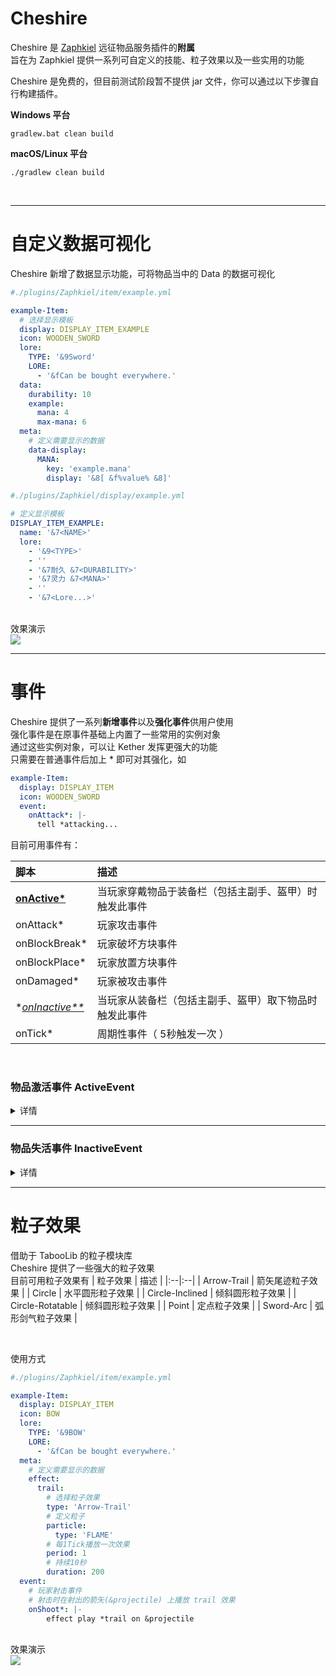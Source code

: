 # Cheshire

Cheshire 是 [Zaphkiel](https://github.com/Bkm016/Zaphkiel) 远征物品服务插件的**附属**<br>
旨在为 Zaphkiel 提供一系列可自定义的技能、粒子效果以及一些实用的功能

Cheshire 是免费的，但目前测试阶段暂不提供 jar 文件，你可以通过以下步骤自行构建插件。

**Windows 平台**
```shell
gradlew.bat clean build
```

**macOS/Linux 平台**
```shell
./gradlew clean build
```
<br>

***

# 自定义数据可视化
Cheshire 新增了数据显示功能，可将物品当中的 Data 的数据可视化
<br>
```yaml
#./plugins/Zaphkiel/item/example.yml

example-Item:
  # 选择显示模板
  display: DISPLAY_ITEM_EXAMPLE
  icon: WOODEN_SWORD
  lore:
    TYPE: '&9Sword'
    LORE:
      - '&fCan be bought everywhere.'
  data:
    durability: 10
    example:
      mana: 4
      max-mana: 6
  meta:
    # 定义需要显示的数据
    data-display:
      MANA:
        key: 'example.mana'
        display: '&8[ &f%value% &8]'
```
```yaml
#./plugins/Zaphkiel/display/example.yml

# 定义显示模板
DISPLAY_ITEM_EXAMPLE:
  name: '&7<NAME>'
  lore:
    - '&9<TYPE>'
    - ''
    - '&7耐久 &7<DURABILITY>'
    - '&7灵力 &7<MANA>'
    - ''
    - '&7<Lore...>'
```
<br>
效果演示
<br>
<img src="gugugu">

***

# 事件

Cheshire 提供了一系列**新增事件**以及**强化事件**供用户使用
<br>
强化事件是在原事件基础上内置了一些常用的实例对象
<br>
通过这些实例对象，可以让 Kether 发挥更强大的功能
<br>
只需要在普通事件后加上 * 即可对其强化，如
```yaml
example-Item:
  display: DISPLAY_ITEM
  icon: WOODEN_SWORD
  event:
    onAttack*: |-
      tell *attacking...
```
目前可用事件有：

| 脚本 | 描述 |
|:--|:--|
| **[onActive*](#onActive)** | 当玩家穿戴物品于装备栏（包括主副手、盔甲）时触发此事件 |
| onAttack* | 玩家攻击事件 |
| onBlockBreak* | 玩家破坏方块事件 |
| onBlockPlace* | 玩家放置方块事件 |
| onDamaged* | 玩家被攻击事件 |
| **[onInactive**](#onInactive)* | 当玩家从装备栏（包括主副手、盔甲）取下物品时触发此事件 |
| onTick* | 周期性事件（ 5秒触发一次 ） |

<br>

### <strong id="onActive">物品激活事件 ActiveEvent</strong>
<details>
<summary>
详情
</summary>
<br>

当玩家穿戴物品于装备栏（包括主副手、盔甲）时触发此事件
<br>
```yaml
example-Item:
  display: DISPLAY_ITEM
  icon: WOODEN_SWORD
  event:
    onActive*: |-
        tell *物品被穿戴
```
<br>

</details>

***

### <strong id="onActive">物品失活事件 InactiveEvent</strong>
<details>
<summary>
详情
</summary>
<br>
当玩家从装备栏（包括主副手、盔甲）取下物品时触发此事件
<br>

```yaml
example-Item:
  display: DISPLAY_ITEM
  icon: WOODEN_SWORD
  event:
    onInactive*: |-
        tell *物品被取下
```
<br>

</details>

***

# 粒子效果

借助于 TabooLib 的粒子模块库<br>
Cheshire 提供了一些强大的粒子效果<br>
目前可用粒子效果有
| 粒子效果 | 描述 |
|:--|:--|
| Arrow-Trail | 箭矢尾迹粒子效果 |
| Circle | 水平圆形粒子效果 |
| Circle-Inclined | 倾斜圆形粒子效果 |
| Circle-Rotatable | 倾斜圆形粒子效果 |
| Point | 定点粒子效果 |
| Sword-Arc | 弧形剑气粒子效果 |

<br>

使用方式
```yaml
#./plugins/Zaphkiel/item/example.yml

example-Item:
  display: DISPLAY_ITEM
  icon: BOW
  lore:
    TYPE: '&9BOW'
    LORE:
      - '&fCan be bought everywhere.'
  meta:
    # 定义需要显示的数据
    effect:
      trail:
        # 选择粒子效果
        type: 'Arrow-Trail'
        # 定义粒子
        particle:
          type: 'FLAME'
        # 每1Tick播放一次效果
        period: 1
        # 持续10秒
        duration: 200
  event:
    # 玩家射击事件
    # 射击时在射出的箭矢(&projectile) 上播放 trail 效果
    onShoot*: |-
        effect play *trail on &projectile
```
<br>
效果演示
<br>
<img src="gugugu">